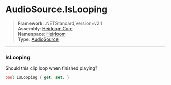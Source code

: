 # AudioSource.IsLooping

> **Framework**: .NETStandard,Version=v2.1  
> **Assembly**: [Heirloom.Core][0]  
> **Namespace**: [Heirloom][0]  
> **Type**: [AudioSource][1]  

--------------------------------------------------------------------------------

### IsLooping

Should this clip loop when finished playing?

```cs
bool IsLooping { get; set; }
```

[0]: ..\Heirloom.Core.md
[1]: Heirloom.AudioSource.md
